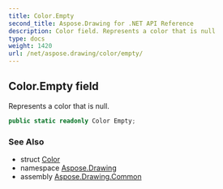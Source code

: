 ```yaml
---
title: Color.Empty
second_title: Aspose.Drawing for .NET API Reference
description: Color field. Represents a color that is null
type: docs
weight: 1420
url: /net/aspose.drawing/color/empty/
---
```

## Color.Empty field

Represents a color that is null.

```csharp
public static readonly Color Empty;
```

### See Also

* struct [Color](../)
* namespace [Aspose.Drawing](../../color/)
* assembly [Aspose.Drawing.Common](../../../)


